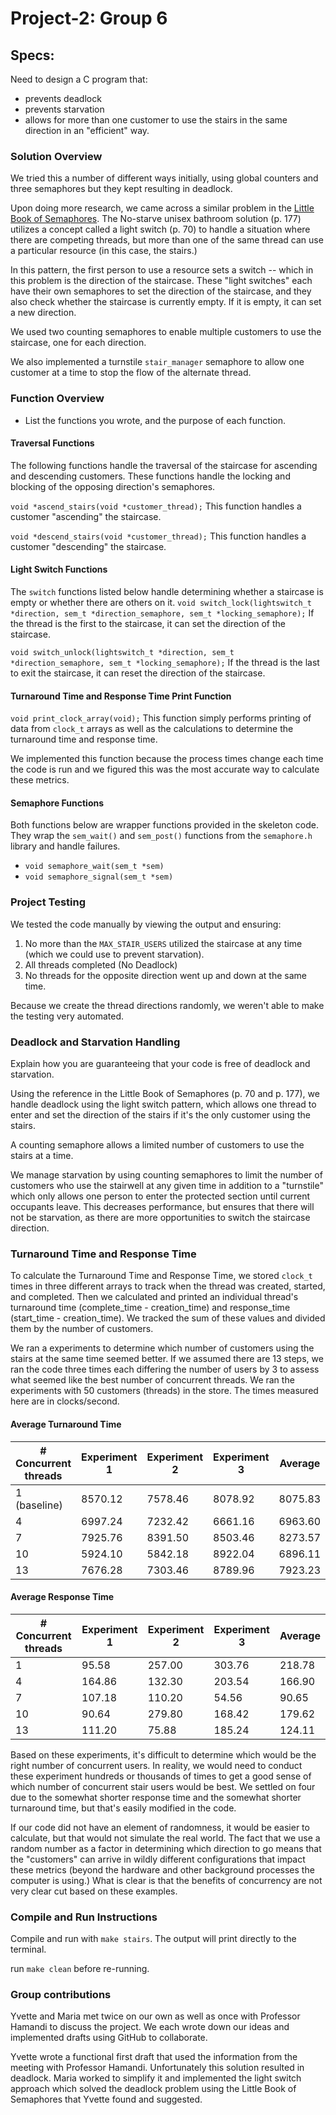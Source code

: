 # Project-2: Group 6

## Specs:
Need to design a C program that:

- prevents deadlock
- prevents starvation
- allows for more than one customer to use the stairs in the same direction in an "efficient" way.

### Solution Overview
We tried this a number of different ways initially, using global counters and three semaphores but they kept resulting in deadlock.

Upon doing more research, we came across a similar problem in the [Little Book of Semaphores](https://greenteapress.com/semaphores/LittleBookOfSemaphores.pdf). The No-starve unisex bathroom solution (p. 177) utilizes a concept called a light switch (p. 70) to handle a situation where there are competing threads, but more than one of the same thread can use a particular resource (in this case, the stairs.)

In this pattern, the first person to use a resource sets a switch -- which in this problem is the direction of the staircase. These "light switches" each have their own semaphores to set the direction of the staircase, and they also check whether the staircase is currently empty. If it is empty, it can set a new
direction.

We used two counting semaphores to enable multiple customers to use the staircase, one for each direction. 

We also implemented a turnstile `stair_manager` semaphore to allow one customer at a time to stop the flow of the alternate thread.

### Function Overview
- List the functions you wrote, and the purpose of each function.

#### Traversal Functions
The following functions handle the traversal of the staircase for ascending
and descending customers. These functions handle the locking and blocking of 
the opposing direction's semaphores.

`void *ascend_stairs(void *customer_thread);`
This function handles a customer "ascending" the staircase.

`void *descend_stairs(void *customer_thread);`
This function handles a customer "descending" the staircase. 

#### Light Switch Functions
The `switch` functions listed below handle determining whether a staircase is empty or whether there are others on it.
`void switch_lock(lightswitch_t *direction, sem_t *direction_semaphore, sem_t *locking_semaphore);`
If the thread is the first to the staircase, it can set the direction of the staircase.

`void switch_unlock(lightswitch_t *direction, sem_t *direction_semaphore, sem_t *locking_semaphore);`
If the thread is the last to exit the staircase, it can reset the direction of the staircase.

#### Turnaround Time and Response Time Print Function
`void print_clock_array(void);`
This function simply performs printing of data from `clock_t` arrays as well as the calculations to determine the turnaround time and response time. 

We implemented this function because the process times change each time the code
is run and we figured this was the most accurate way to calculate these metrics.

#### Semaphore Functions
Both functions below are wrapper functions provided in the skeleton code. They 
wrap the `sem_wait()` and `sem_post()` functions from the `semaphore.h` library and handle failures.
- `void semaphore_wait(sem_t *sem)`
- `void semaphore_signal(sem_t *sem)`

### Project Testing
We tested the code manually by viewing the output and ensuring:
1) No more than the `MAX_STAIR_USERS` utilized the staircase at any time (which we could use to prevent starvation).
2) All threads completed (No Deadlock)
3) No threads for the opposite direction went up and down at the same time.

Because we create the thread directions randomly, we weren't able to make the testing very automated.

### Deadlock and Starvation Handling
Explain how you are guaranteeing that your code is free of deadlock and starvation.

Using the reference in the Little Book of Semaphores (p. 70 and p. 177), 
we handle deadlock using the light switch pattern, which allows one thread to enter and set the direction of the stairs if it's the only customer using the stairs. 

A counting semaphore allows a limited number of customers to use the stairs at a time. 

We manage starvation by using counting semaphores to limit the number of 
customers who use the stairwell at any given time in addition to a "turnstile" which only allows one person to enter the protected section until current occupants leave. This decreases performance, but ensures that there will not be starvation, as there are more opportunities to switch the staircase direction.

### Turnaround Time and Response Time
To calculate the Turnaround Time and Response Time, we stored `clock_t` times in three different arrays to track when the thread was created, started, and completed. Then we calculated and printed an individual thread's turnaround time (complete_time - creation_time) and response_time (start_time - creation_time). We tracked the sum of these values and divided them by the number of customers.

We ran a experiments to determine which number of customers using the stairs at the same time seemed better. If we assumed there are 13 steps, we ran the code three times each differing the number of users by 3 to assess what seemed like the best number of concurrent threads. We ran the experiments with 50 customers (threads) in the store. The times measured here are in clocks/second.

#### Average Turnaround Time

| # Concurrent threads | Experiment 1 | Experiment 2 | Experiment 3 | Average |
| -------------------- | ------------ | ------------ | ------------ | ------- |
| 1  (baseline)        | 8570.12      | 7578.46      | 8078.92      | 8075.83 |
| 4                    | 6997.24      | 7232.42      | 6661.16      | 6963.60 |
| 7                    | 7925.76      | 8391.50      | 8503.46      | 8273.57 |
| 10                   | 5924.10      | 5842.18      | 8922.04      | 6896.11 |
| 13                   | 7676.28      | 7303.46      | 8789.96      | 7923.23 |

#### Average Response Time

| # Concurrent threads | Experiment 1 | Experiment 2 | Experiment 3 | Average |
| -------------------- | ------------ | ------------ | ------------ | ------- |
| 1                    | 95.58        | 257.00       | 303.76       | 218.78  |
| 4                    | 164.86       | 132.30       | 203.54       | 166.90  |
| 7                    | 107.18       | 110.20       | 54.56        | 90.65   |
| 10                   | 90.64        | 279.80       | 168.42       | 179.62  |
| 13                   | 111.20       | 75.88        | 185.24       | 124.11  |


Based on these experiments, it's difficult to determine which would be the right number of concurrent users. In reality, we would need to conduct these experiment hundreds or thousands of times to get a good sense of which number
of concurrent stair users would be best. We settled on four due to the somewhat shorter response time and the somewhat shorter turnaround time, but that's easily modified in the code. 

If our code did not have an element of randomness, it would be easier to calculate, but that would not simulate the real world. The fact that we use a random number as a factor in determining which direction to go means that the "customers" can arrive in wildly different configurations that impact these metrics (beyond the hardware and other background processes the computer is using.) What is clear is that the benefits of concurrency are not very clear cut based on these examples.


### Compile and Run Instructions

Compile and run with `make stairs`. The output will print directly to the terminal.

run `make clean` before re-running.

### Group contributions
Yvette and Maria met twice on our own as well as once with Professor Hamandi to discuss the project. We each wrote down our ideas and implemented drafts using GitHub to collaborate.

Yvette wrote a functional first draft that used the information from the meeting with Professor Hamandi. Unfortunately this solution resulted in deadlock. Maria worked to simplify it and implemented the light switch approach which solved the deadlock problem using the Little Book of Semaphores that Yvette found and suggested.
